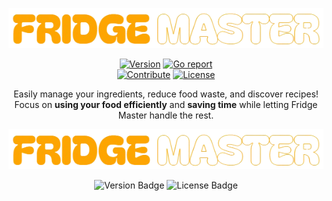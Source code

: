 <!-- Logo and website link -->
<div align="center">

[![Fridge Master Logo](src/assets/logo_readme.png)](https://www.thefridgemaster.com)


[![Version](https://img.shields.io/badge/Version-1.0.0-blue)](https://github.com/DolphinDevs/FridgeMaster)
[![Go report](https://img.shields.io/badge/Status-Stable-green)](https://github.com/DolphinDevs/FridgeMaster)<br/>
[![Contribute](https://img.shields.io/badge/Contribute-Welcome-yellow)](https://github.com/DolphinDevs/FridgeMaster#contributing)
[![License](https://img.shields.io/badge/License-All%20Rights%20Reserved-red)](https://github.com/DolphinDevs/FridgeMaster#license)

Easily manage your ingredients, reduce food waste, and discover recipes!  
Focus on **using your food efficiently** and **saving time** while letting Fridge Master handle the rest.

</div>
<p align="center">
  <a href="https://www.thefridgemaster.com/">
    <img src="src/assets/logo_readme.png" alt="Fridge Master Logo">
  </a>
</p>

<p align="center">
  <!-- Badge -->
  <img src="https://img.shields.io/badge/Version-1.0.0-blue" alt="Version Badge">
  <img src="https://img.shields.io/badge/License-All%20Rights%20Reserved-red" alt="License Badge">
</p>

